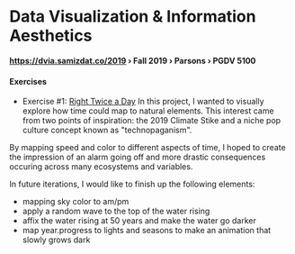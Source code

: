 # Data Visualization & Information Aesthetics
**https://dvia.samizdat.co/2019 › Fall 2019 › Parsons › PGDV 5100**


#### Exercises

- Exercise #1: [Right Twice a Day](./1.mapping-time)
In this project, I wanted to visually explore how time could map to natural elements. This interest came from two points of inspiration: the 2019 Climate Stike and a niche pop culture concept known as "technopaganism". 

By mapping speed and color to different aspects of time, I hoped to create the impression of an alarm going off and more drastic consequences occuring across many ecosystems and variables. 

In future iterations, I would like to finish up the following elements:
- mapping sky color to am/pm
- apply a random wave to the top of the water rising
- affix the water rising at 50 years and make the water go darker
- map year.progress to lights and seasons to make an animation that slowly grows dark
